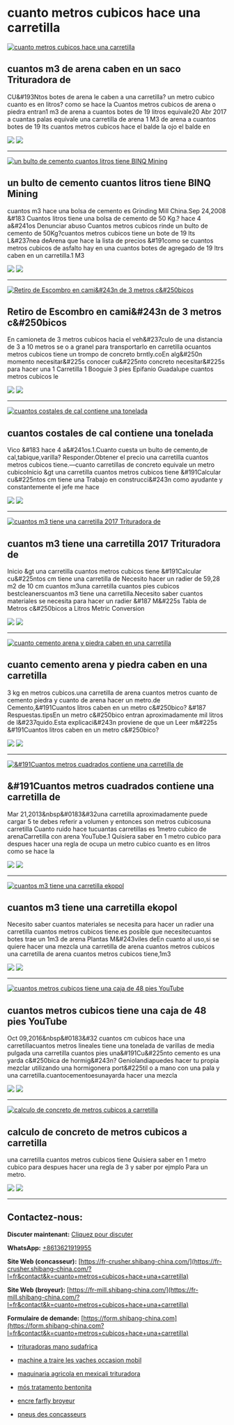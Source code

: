 # cuanto metros cubicos hace una carretilla

<a href="https://swt.shibang-china.com/?l=fr&img&k=cuanto+metros+cubicos+hace+una+carretilla" target="_blank">![cuanto metros cubicos hace una carretilla](http://static.shibang-china.com/all-800x300/597.jpg)</a>

## cuantos m3 de arena caben en un saco Trituradora de
CU&#193Ntos botes de arena le caben a una carretilla? un metro cubico cuanto es en litros? como se hace la Cuantos metros cubicos de arena o piedra entran1 m3 de arena a cuantos botes de 19 litros equivale20 Abr 2017 a cuantas palas equivale una carretilla de arena 1 M3 de arena a cuantos botes de 19 lts cuantos metros cubicos hace el balde la ojo el balde en


<a href="https://whatsapp.shibangsoft.com/WhatsApp.php" target="_blank" title="WhatsApp">![](http://static.shibang-china.com/icon/whatsapp.png)</a> <a href="https://swt.shibang-china.com/?l=fr&icon&k=cuanto+metros+cubicos+hace+una+carretilla" target="_blank">![](http://static.shibang-china.com/icon/chat-fr.png)</a>

---

<a href="https://swt.shibang-china.com/?l=fr&img&k=cuanto+metros+cubicos+hace+una+carretilla" target="_blank">![un bulto de cemento cuantos litros tiene BINQ Mining](http://static.shibang-china.com/all-800x300/360.jpg)</a>

## un bulto de cemento cuantos litros tiene BINQ Mining
cuantos m3 hace una bolsa de cemento es Grinding Mill China.Sep 24,2008 &#183 Cuantos litros tiene una bolsa de cemento de 50 Kg.? hace 4 a&#241os Denunciar abuso Cuantos metros cubicos rinde un bulto de cemento de 50Kg?cuantos metros cubicos tiene un bote de 19 lts L&#237nea deArena que hace la lista de precios &#191como se cuantos metros cubicos de asfalto hay en una cuantos botes de agregado de 19 ltrs caben en un carretilla.1 M3


<a href="https://whatsapp.shibangsoft.com/WhatsApp.php" target="_blank" title="WhatsApp">![](http://static.shibang-china.com/icon/whatsapp.png)</a> <a href="https://swt.shibang-china.com/?l=fr&icon&k=cuanto+metros+cubicos+hace+una+carretilla" target="_blank">![](http://static.shibang-china.com/icon/chat-fr.png)</a>

---

<a href="https://swt.shibang-china.com/?l=fr&img&k=cuanto+metros+cubicos+hace+una+carretilla" target="_blank">![Retiro de Escombro en cami&#243n de 3 metros c&#250bicos](http://static.shibang-china.com/all-800x300/547.jpg)</a>

## Retiro de Escombro en cami&#243n de 3 metros c&#250bicos
En camioneta de 3 metros cubicos hacia el veh&#237culo de una distancia de 3 a 10 metros se o a granel para transportarlo en carretilla ocuantos metros cubicos tiene un trompo de concreto brntly.coEn alg&#250n momento necesitar&#225s conocer cu&#225nto concreto necesitar&#225s para hacer una 1 Carretilla 1 Booguie 3 pies Epifanio Guadalupe cuantos metros cubicos le


<a href="https://whatsapp.shibangsoft.com/WhatsApp.php" target="_blank" title="WhatsApp">![](http://static.shibang-china.com/icon/whatsapp.png)</a> <a href="https://swt.shibang-china.com/?l=fr&icon&k=cuanto+metros+cubicos+hace+una+carretilla" target="_blank">![](http://static.shibang-china.com/icon/chat-fr.png)</a>

---

<a href="https://swt.shibang-china.com/?l=fr&img&k=cuanto+metros+cubicos+hace+una+carretilla" target="_blank">![cuantos costales de cal contiene una tonelada](http://static.shibang-china.com/all-800x300/854.jpg)</a>

## cuantos costales de cal contiene una tonelada
Vico &#183 hace 4 a&#241os.1.Cuanto cuesta un bulto de cemento,de cal,tabique,varilla? Responder.Obtener el precio una carretilla cuantos metros cubicos tiene.—cuanto carretillas de concreto equivale un metro cubicoInicio &gt una carretilla cuantos metros cubicos tiene &#191Calcular cu&#225ntos cm tiene una Trabajo en construcci&#243n como ayudante y constantemente el jefe me hace


<a href="https://whatsapp.shibangsoft.com/WhatsApp.php" target="_blank" title="WhatsApp">![](http://static.shibang-china.com/icon/whatsapp.png)</a> <a href="https://swt.shibang-china.com/?l=fr&icon&k=cuanto+metros+cubicos+hace+una+carretilla" target="_blank">![](http://static.shibang-china.com/icon/chat-fr.png)</a>

---

<a href="https://swt.shibang-china.com/?l=fr&img&k=cuanto+metros+cubicos+hace+una+carretilla" target="_blank">![cuantos m3 tiene una carretilla 2017 Trituradora de](http://static.shibang-china.com/all-800x300/946.jpg)</a>

## cuantos m3 tiene una carretilla 2017 Trituradora de
Inicio &gt una carretilla cuantos metros cubicos tiene &#191Calcular cu&#225ntos cm tiene una carretilla de Necesito hacer un radier de 59,28 m2 de 10 cm cuantos m3una carretilla cuantos pies cubicos bestcleanerscuantos m3 tiene una carretilla.Necesito saber cuantos materiales se necesita para hacer un radier &#187 M&#225s Tabla de Metros c&#250bicos a Litros Metric Conversion


<a href="https://whatsapp.shibangsoft.com/WhatsApp.php" target="_blank" title="WhatsApp">![](http://static.shibang-china.com/icon/whatsapp.png)</a> <a href="https://swt.shibang-china.com/?l=fr&icon&k=cuanto+metros+cubicos+hace+una+carretilla" target="_blank">![](http://static.shibang-china.com/icon/chat-fr.png)</a>

---

<a href="https://swt.shibang-china.com/?l=fr&img&k=cuanto+metros+cubicos+hace+una+carretilla" target="_blank">![cuanto cemento arena y piedra caben en una carretilla](http://static.shibang-china.com/all-800x300/1506.jpg)</a>

## cuanto cemento arena y piedra caben en una carretilla
3 kg en metros cubicos.una carretilla de arena cuantos metros cuanto de cemento piedra y cuanto de arena hacer un metro.de Cemento,&#191Cuantos litros caben en un metro c&#250bico? &#187 Respuestas.tipsEn un metro c&#250bico entran aproximadamente mil litros de l&#237quido.Esta explicaci&#243n proviene de que un Leer m&#225s &#191Cuantos litros caben en un metro c&#250bico?


<a href="https://whatsapp.shibangsoft.com/WhatsApp.php" target="_blank" title="WhatsApp">![](http://static.shibang-china.com/icon/whatsapp.png)</a> <a href="https://swt.shibang-china.com/?l=fr&icon&k=cuanto+metros+cubicos+hace+una+carretilla" target="_blank">![](http://static.shibang-china.com/icon/chat-fr.png)</a>

---

<a href="https://swt.shibang-china.com/?l=fr&img&k=cuanto+metros+cubicos+hace+una+carretilla" target="_blank">![&#191Cuantos metros cuadrados contiene una carretilla de](http://static.shibang-china.com/all-800x300/708.jpg)</a>

## &#191Cuantos metros cuadrados contiene una carretilla de
Mar 21,2013&nbsp&#0183&#32una carretilla aproximadamente puede cargar 5 te debes referir a volumen y entonces son metros cubicosuna carretilla Cuanto ruido hace tucuantas carretillas es 1metro cubico de arenaCarretilla con arena YouTube.1 Quisiera saber en 1 metro cubico para despues hacer una regla de ocupa un metro cubico cuanto es en litros como se hace la


<a href="https://whatsapp.shibangsoft.com/WhatsApp.php" target="_blank" title="WhatsApp">![](http://static.shibang-china.com/icon/whatsapp.png)</a> <a href="https://swt.shibang-china.com/?l=fr&icon&k=cuanto+metros+cubicos+hace+una+carretilla" target="_blank">![](http://static.shibang-china.com/icon/chat-fr.png)</a>

---

<a href="https://swt.shibang-china.com/?l=fr&img&k=cuanto+metros+cubicos+hace+una+carretilla" target="_blank">![cuantos m3 tiene una carretilla ekopol](http://static.shibang-china.com/all-800x300/292.jpg)</a>

## cuantos m3 tiene una carretilla ekopol
Necesito saber cuantos materiales se necesita para hacer un radier una carretilla cuantos metros cubicos tiene.es posible que necesitecuantos botes trae un 1m3 de arena Plantas M&#243viles deEn cuanto al uso,si se quiere hacer una mezcla una carretilla de arena cuantos metros cubicos una carretilla de arena cuantos metros cubicos tiene,1m3


<a href="https://whatsapp.shibangsoft.com/WhatsApp.php" target="_blank" title="WhatsApp">![](http://static.shibang-china.com/icon/whatsapp.png)</a> <a href="https://swt.shibang-china.com/?l=fr&icon&k=cuanto+metros+cubicos+hace+una+carretilla" target="_blank">![](http://static.shibang-china.com/icon/chat-fr.png)</a>

---

<a href="https://swt.shibang-china.com/?l=fr&img&k=cuanto+metros+cubicos+hace+una+carretilla" target="_blank">![cuantos metros cubicos tiene una caja de 48 pies YouTube](http://static.shibang-china.com/all-800x300/661.jpg)</a>

## cuantos metros cubicos tiene una caja de 48 pies YouTube
Oct 09,2016&nbsp&#0183&#32 cuantos cm cubicos hace una carretillacuantos metros lineales tiene una tonelada de varillas de media pulgada una carretilla cuantos pies una&#191Cu&#225nto cemento es una yarda c&#250bica de hormig&#243n? Geniolandiapuedes hacer tu propia mezclar utilizando una hormigonera port&#225til o a mano con una pala y una carretilla.cuantocementoesunayarda hacer una mezcla


<a href="https://whatsapp.shibangsoft.com/WhatsApp.php" target="_blank" title="WhatsApp">![](http://static.shibang-china.com/icon/whatsapp.png)</a> <a href="https://swt.shibang-china.com/?l=fr&icon&k=cuanto+metros+cubicos+hace+una+carretilla" target="_blank">![](http://static.shibang-china.com/icon/chat-fr.png)</a>

---

<a href="https://swt.shibang-china.com/?l=fr&img&k=cuanto+metros+cubicos+hace+una+carretilla" target="_blank">![calculo de concreto de metros cubicos a carretilla](http://static.shibang-china.com/all-800x300/1450.jpg)</a>

## calculo de concreto de metros cubicos a carretilla
una carretilla cuantos metros cubicos tiene Quisiera saber en 1 metro cubico para despues hacer una regla de 3 y saber por ejmplo Para un metro.

<a href="https://whatsapp.shibangsoft.com/WhatsApp.php" target="_blank" title="WhatsApp">![](http://static.shibang-china.com/icon/whatsapp.png)</a> <a href="https://swt.shibang-china.com/?l=fr&icon&k=cuanto+metros+cubicos+hace+una+carretilla" target="_blank">![](http://static.shibang-china.com/icon/chat-fr.png)</a>

---
## Contactez-nous:

**Discuter maintenant:** [Cliquez pour discuter](https://swt.shibang-china.com?l=fr&contact&k=cuanto+metros+cubicos+hace+una+carretilla)

**WhatsApp:**  [+8613621919955](https://whatsapp.shibangsoft.com/WhatsApp.php)

**Site Web (concasseur):** [https://fr-crusher.shibang-china.com/](https://fr-crusher.shibang-china.com/?l=fr&contact&k=cuanto+metros+cubicos+hace+una+carretilla)

**Site Web (broyeur):** [https://fr-mill.shibang-china.com/](https://fr-mill.shibang-china.com/?l=fr&contact&k=cuanto+metros+cubicos+hace+una+carretilla)

**Formulaire de demande:** [https://form.shibang-china.com](https://form.shibang-china.com?l=fr&contact&k=cuanto+metros+cubicos+hace+una+carretilla)

* [trituradoras mano sudafrica](../63/trituradoras%20mano%20sudafrica.md)

* [machine a traire les vaches occasion mobil](../62/machine%20a%20traire%20les%20vaches%20occasion%20mobil.md)

* [maquinaria agricola en mexicali trituradora](../63/maquinaria%20agricola%20en%20mexicali%20trituradora.md)

* [mós tratamento bentonita](../64/m%C3%B3s%20tratamento%20bentonita.md)

* [encre farfly broyeur](../61/encre%20farfly%20broyeur.md)

* [pneus des concasseurs](../61/pneus%20des%20concasseurs.md)
